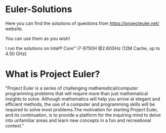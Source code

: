 # Euler-Solutions

Here you can find the solutions of questions from https://projecteuler.net/ website.

You can use them as you wish!

I run the solutions on Intel® Core™ i7-9750H @2.60GHz (12M Cache, up to 4.50 GHz)

# What is Project Euler?
"Project Euler is a series of challenging mathematical/computer programming problems that will require more than just mathematical insights to solve. Although mathematics will help you arrive at elegant and efficient methods, the use of a computer and programming skills will be required to solve most problems.The motivation for starting Project Euler, and its continuation, is to provide a platform for the inquiring mind to delve into unfamiliar areas and learn new concepts in a fun and recreational context."
